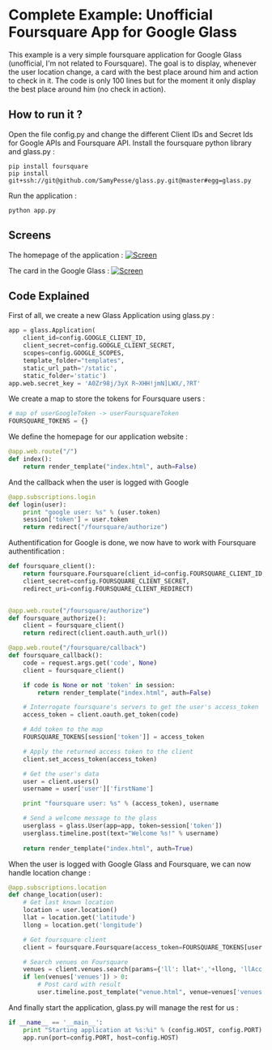 Complete Example: Unofficial Foursquare App for Google Glass
========

This example is a very simple foursquare application for Google Glass (unofficial, I'm not related to Foursquare). The goal is to display, whenever the user location change, a card with the best place around him and action to check in it.
The code is only 100 lines but for the moment it only display the best place around him (no check in action).

## How to run it ?

Open the file config.py and change the different Client IDs and Secret Ids for Google APIs and Foursquare API.
Install the foursquare python library and glass.py :

    pip install foursquare
    pip install git+ssh://git@github.com/SamyPesse/glass.py.git@master#egg=glass.py

Run the application :

    python app.py

## Screens

The homepage of the application :
[![Screen](https://raw.github.com/SamyPesse/glass.py/master/examples/foursquare/screens/web.png)](https://raw.github.com/SamyPesse/glass.py/master/examples/foursquare/screens/web.png)

The card in the Google Glass :
[![Screen](https://raw.github.com/SamyPesse/glass.py/master/examples/foursquare/screens/glass.png)](https://raw.github.com/SamyPesse/glass.py/master/examples/foursquare/screens/glass.png)

## Code Explained

First of all, we create a new Glass Application using glass.py :

```python
app = glass.Application(
    client_id=config.GOOGLE_CLIENT_ID,
    client_secret=config.GOOGLE_CLIENT_SECRET,
    scopes=config.GOOGLE_SCOPES,
    template_folder="templates",
    static_url_path='/static',
    static_folder='static')
app.web.secret_key = 'A0Zr98j/3yX R~XHH!jmN]LWX/,?RT'
```

We create a map to store the tokens for Foursquare users :

```python
# map of userGoogleToken -> userFoursquareToken
FOURSQUARE_TOKENS = {}
```

We define the homepage for our application website :

```python
@app.web.route("/")
def index():
    return render_template("index.html", auth=False)
```

And the callback when the user is logged with Google

```python
@app.subscriptions.login
def login(user):
    print "google user: %s" % (user.token)
    session['token'] = user.token
    return redirect("/foursquare/authorize")
```

Authentification for Google is done, we now have to work with Foursquare authentification :

```python
def foursquare_client():
    return foursquare.Foursquare(client_id=config.FOURSQUARE_CLIENT_ID,
    client_secret=config.FOURSQUARE_CLIENT_SECRET,
    redirect_uri=config.FOURSQUARE_CLIENT_REDIRECT)


@app.web.route("/foursquare/authorize")
def foursquare_authorize():
    client = foursquare_client()
    return redirect(client.oauth.auth_url())

@app.web.route("/foursquare/callback")
def foursquare_callback():
    code = request.args.get('code', None)
    client = foursquare_client()

    if code is None or not 'token' in session:
        return render_template("index.html", auth=False)

    # Interrogate foursquare's servers to get the user's access_token
    access_token = client.oauth.get_token(code)

    # Add token to the map
    FOURSQUARE_TOKENS[session['token']] = access_token

    # Apply the returned access token to the client
    client.set_access_token(access_token)

    # Get the user's data
    user = client.users()
    username = user['user']['firstName']

    print "foursquare user: %s" % (access_token), username

    # Send a welcome message to the glass
    userglass = glass.User(app=app, token=session['token'])
    userglass.timeline.post(text="Welcome %s!" % username)
    
    return render_template("index.html", auth=True)
```

When the user is logged with Google Glass and Foursquare, we can now handle location change :

```python
@app.subscriptions.location
def change_location(user):
    # Get last known location
    location = user.location()
    llat = location.get('latitude')
    llong = location.get('longitude')

    # Get foursquare client
    client = foursquare.Foursquare(access_token=FOURSQUARE_TOKENS[user.token])

    # Search venues on Foursquare
    venues = client.venues.search(params={'ll': llat+','+llong, 'llAcc': location.get('accuracy')})
    if len(venues['venues']) > 0:
    	# Post card with result
    	user.timeline.post_template("venue.html", venue=venues['venues'][0], llat=llat, llong=llong)
```

And finally start the application, glass.py will manage the rest for us :

```python
if __name__ == '__main__':
    print "Starting application at %s:%i" % (config.HOST, config.PORT)
    app.run(port=config.PORT, host=config.HOST)
```
